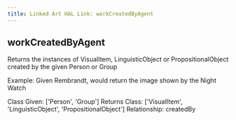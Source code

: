 ```yaml
---
title: Linked Art HAL Link: workCreatedByAgent
---
```


## workCreatedByAgent

Returns the instances of VisualItem, LinguisticObject or PropositionalObject created by the given Person or Group

Example: Given Rembrandt, would return the image shown by the Night Watch

Class Given: ['Person', 'Group']
Returns Class: ['VisualItem', 'LinguisticObject', 'PropositionalObject']
Relationship: createdBy
